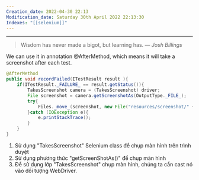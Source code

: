 ```yaml
---
Creation_date: 2022-04-30 22:13
Modification_date: Saturday 30th April 2022 22:13:30
Indexes: "[[selenium]]"
---
```


----


> Wisdom has never made a bigot, but learning has.
> — <cite>Josh Billings</cite>

We can use it in annotation @AfterMethod, which means it will take a screenshot after each test.

```java
@AfterMethod 
public void recordFailed(ITestResult result ){ 
	if(ITestResult._FAILURE_ == result.getStatus()){ 
		TakesScreenshot camera = (TakesScreenshot) driver; 
		File screenshot = camera.getScreenshotAs(OutputType._FILE_); 
		try{ 
			Files._move_(screenshot, new File("resources/screenshot/" + result.getName() + ".png")); 
		}catch (IOException e){ 
			e.printStackTrace(); 
		} 
	} 
}
```


1.  Sử dụng "TakesScreenshot" Selenium class để chụp màn hình trên trình duyệt
2.  Sử dụng phương thức "getScreenShotAs()" để chụp màn hình
3.  Để sử dụng lớp "TakesScreenshot" chụp màn hình, chúng ta cần cast nó vào đối tượng WebDriver.